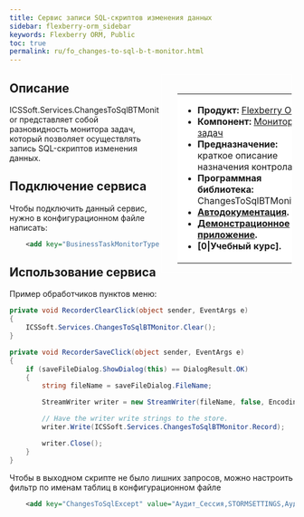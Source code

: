 ```yaml
---
title: Сервис записи SQL-скриптов изменения данных
sidebar: flexberry-orm_sidebar
keywords: Flexberry ORM, Public
toc: true
permalink: ru/fo_changes-to-sql-b-t-monitor.html
---
```


<div style="margin:5px; padding-left:28px; float:right; width:40%; outline:1px solid white;">
<br>
<table border="0" width="100%" bgcolor="#6495ED">
<tbody><tr><td bgcolor="#FFFFFF">

* **Продукт:** [Flexberry ORM](fo_flexberry-orm.html)
* **Компонент:** [Монитор задач](business-task-monitor.html)
* **Предназначение:** краткое описание назначения контрола.
* **Программная библиотека:** ChangesToSqlBTMonitor.dll
* **[Автодокументация](http://www.google.ru).**
* **[Демонстрационное приложение](https://github.com/Flexberry/FlexberryORM-DemoApp).**
* **[0|Учебный курс].**

</td>
</tr></tbody></table></a>
</div>

## Описание
ICSSoft.Services.ChangesToSqlBTMonitor представляет собой разновидность монитора задач, который позволяет осуществлять запись SQL-скриптов изменения данных.

## Подключение сервиса
Чтобы подключить данный сервис, нужно в конфигурационном файле написать:

```xml
    <add key="BusinessTaskMonitorType" value="ICSSoft.Services.ChangesToSqlBTMonitor, ChangesToSqlBTMonitor, Version=1.0.0.1, Culture=neutral, PublicKeyToken=e5ad39f116a43e0b"/>
```

## Использование сервиса
Пример обработчиков пунктов меню:

```cs
private void RecorderClearClick(object sender, EventArgs e)
{
	ICSSoft.Services.ChangesToSqlBTMonitor.Clear();
}

private void RecorderSaveClick(object sender, EventArgs e)
{
	if (saveFileDialog.ShowDialog(this) == DialogResult.OK)
	{
		string fileName = saveFileDialog.FileName;

		StreamWriter writer = new StreamWriter(fileName, false, Encoding.UTF8);

		// Have the writer write strings to the store.
		writer.Write(ICSSoft.Services.ChangesToSqlBTMonitor.Record);

		writer.Close();
	}
}
```

Чтобы в выходном скрипте не было лишних запросов, можно настроить фильтр по именам таблиц в конфигурационном файле

```xml
    <add key="ChangesToSqlExcept" value="Аудит_Сессия,STORMSETTINGS,АудитОперации,АудитИзменения"/>
```